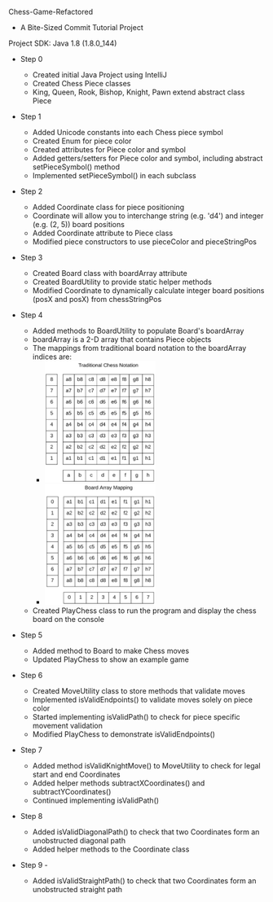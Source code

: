 Chess-Game-Refactored
- A Bite-Sized Commit Tutorial Project

Project SDK: Java 1.8 (1.8.0_144)

- Step 0
    - Created initial Java Project using IntelliJ
    - Created Chess Piece classes
    - King, Queen, Rook, Bishop, Knight, Pawn extend abstract class Piece

- Step 1
    - Added Unicode constants into each Chess piece symbol
    - Created Enum for piece color
    - Created attributes for Piece color and symbol
    - Added getters/setters for Piece color and symbol, including abstract setPieceSymbol() method
    - Implemented setPieceSymbol() in each subclass

- Step 2
    - Added Coordinate class for piece positioning
    - Coordinate will allow you to interchange string (e.g. 'd4') and integer (e.g. (2, 5)) board positions
    - Added Coordinate attribute to Piece class
    - Modified piece constructors to use pieceColor and pieceStringPos

- Step 3
    - Created Board class with boardArray attribute
    - Created BoardUtility to provide static helper methods
    - Modified Coordinate to dynamically calculate integer board positions (posX and posX) from chessStringPos

- Step 4
    - Added methods to BoardUtility to populate Board's boardArray
    - boardArray is a 2-D array that contains Piece objects
    - The mappings from traditional board notation to the boardArray indices are:
        - <img src="./images/traditional-board-notation.png" width="50%" height="50%">
        - <img src="./images/board-array-mapping.png" width="50%" height="50%">
    - Created PlayChess class to run the program and display the chess board on the console

- Step 5
    - Added method to Board to make Chess moves
    - Updated PlayChess to show an example game

- Step 6
    - Created MoveUtility class to store methods that validate moves
    - Implemented isValidEndpoints() to validate moves solely on piece color
    - Started implementing isValidPath() to check for piece specific movement validation
    - Modified PlayChess to demonstrate isValidEndpoints()

- Step 7
    - Added method isValidKnightMove() to MoveUtility to check for legal start and end Coordinates
    - Added helper methods subtractXCoordinates() and subtractYCoordinates()
    - Continued implementing isValidPath()

- Step 8
    - Added isValidDiagonalPath() to check that two Coordinates form an unobstructed diagonal path
    - Added helper methods to the Coordinate class

- Step 9 -
    - Added isValidStraightPath() to check that two Coordinates form an unobstructed straight path